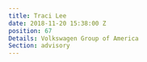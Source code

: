 ```yaml
---
title: Traci Lee
date: 2018-11-20 15:38:00 Z
position: 67
Details: Volkswagen Group of America
Section: advisory
---
```


